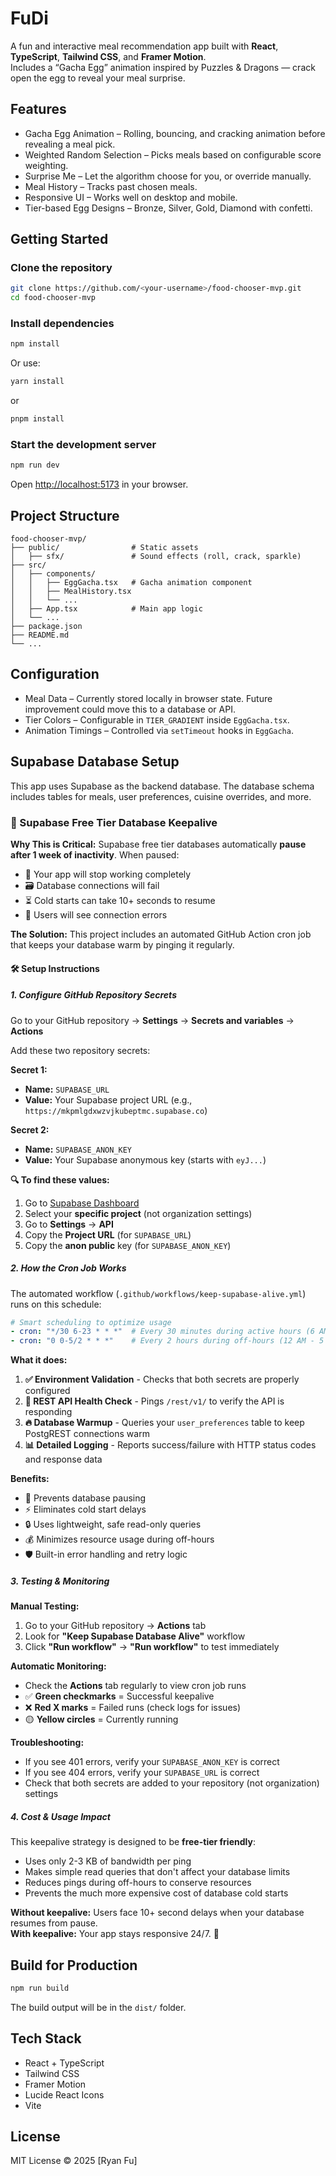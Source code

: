# FuDi

A fun and interactive meal recommendation app built with **React**, **TypeScript**, **Tailwind CSS**, and **Framer Motion**.  
Includes a “Gacha Egg” animation inspired by Puzzles & Dragons — crack open the egg to reveal your meal surprise.

## Features

- Gacha Egg Animation – Rolling, bouncing, and cracking animation before revealing a meal pick.
- Weighted Random Selection – Picks meals based on configurable score weighting.
- Surprise Me – Let the algorithm choose for you, or override manually.
- Meal History – Tracks past chosen meals.
- Responsive UI – Works well on desktop and mobile.
- Tier-based Egg Designs – Bronze, Silver, Gold, Diamond with confetti.

## Getting Started

### Clone the repository
```bash
git clone https://github.com/<your-username>/food-chooser-mvp.git
cd food-chooser-mvp
```

### Install dependencies
```bash
npm install
```
Or use:
```bash
yarn install
```
or
```bash
pnpm install
```

### Start the development server
```bash
npm run dev
```
Open [http://localhost:5173](http://localhost:5173) in your browser.

## Project Structure

```
food-chooser-mvp/
├── public/                # Static assets
│   ├── sfx/               # Sound effects (roll, crack, sparkle)
├── src/
│   ├── components/
│   │   ├── EggGacha.tsx   # Gacha animation component
│   │   ├── MealHistory.tsx
│   │   └── ...
│   ├── App.tsx            # Main app logic
│   └── ...
├── package.json
├── README.md
└── ...
```

## Configuration

- Meal Data – Currently stored locally in browser state. Future improvement could move this to a database or API.
- Tier Colors – Configurable in `TIER_GRADIENT` inside `EggGacha.tsx`.
- Animation Timings – Controlled via `setTimeout` hooks in `EggGacha`.

## Supabase Database Setup

This app uses Supabase as the backend database. The database schema includes tables for meals, user preferences, cuisine overrides, and more.

### 🚨 Supabase Free Tier Database Keepalive

**Why This is Critical:** Supabase free tier databases automatically **pause after 1 week of inactivity**. When paused:
- 🛑 Your app will stop working completely
- 🗃️ Database connections will fail  
- ⏳ Cold starts can take 10+ seconds to resume
- 📱 Users will see connection errors

**The Solution:** This project includes an automated GitHub Action cron job that keeps your database warm by pinging it regularly.

#### 🛠️ Setup Instructions

##### 1. Configure GitHub Repository Secrets

Go to your GitHub repository → **Settings** → **Secrets and variables** → **Actions**

Add these two repository secrets:

**Secret 1:**
- **Name:** `SUPABASE_URL`
- **Value:** Your Supabase project URL (e.g., `https://mkpmlgdxwzvjkubeptmc.supabase.co`)

**Secret 2:**
- **Name:** `SUPABASE_ANON_KEY`  
- **Value:** Your Supabase anonymous key (starts with `eyJ...`)

**🔍 To find these values:**
1. Go to [Supabase Dashboard](https://supabase.com/dashboard)
2. Select your **specific project** (not organization settings)
3. Go to **Settings** → **API**
4. Copy the **Project URL** (for `SUPABASE_URL`)
5. Copy the **anon public** key (for `SUPABASE_ANON_KEY`)

##### 2. How the Cron Job Works

The automated workflow (`.github/workflows/keep-supabase-alive.yml`) runs on this schedule:

```yaml
# Smart scheduling to optimize usage
- cron: "*/30 6-23 * * *"  # Every 30 minutes during active hours (6 AM - 11 PM UTC)
- cron: "0 0-5/2 * * *"    # Every 2 hours during off-hours (12 AM - 5 AM UTC)
```

**What it does:**
1. **✅ Environment Validation** - Checks that both secrets are properly configured
2. **🏥 REST API Health Check** - Pings `/rest/v1/` to verify the API is responding  
3. **🔥 Database Warmup** - Queries your `user_preferences` table to keep PostgREST connections warm
4. **📊 Detailed Logging** - Reports success/failure with HTTP status codes and response data

**Benefits:**
- 🚀 Prevents database pausing
- ⚡ Eliminates cold start delays
- 🔒 Uses lightweight, safe read-only queries
- 💰 Minimizes resource usage during off-hours
- 🛡️ Built-in error handling and retry logic

##### 3. Testing & Monitoring

**Manual Testing:**
1. Go to your GitHub repository → **Actions** tab
2. Look for **"Keep Supabase Database Alive"** workflow
3. Click **"Run workflow"** → **"Run workflow"** to test immediately

**Automatic Monitoring:**
- Check the **Actions** tab regularly to view cron job runs
- ✅ **Green checkmarks** = Successful keepalive
- ❌ **Red X marks** = Failed runs (check logs for issues)  
- 🟡 **Yellow circles** = Currently running

**Troubleshooting:**
- If you see 401 errors, verify your `SUPABASE_ANON_KEY` is correct
- If you see 404 errors, verify your `SUPABASE_URL` is correct
- Check that both secrets are added to your repository (not organization) settings

##### 4. Cost & Usage Impact

This keepalive strategy is designed to be **free-tier friendly**:
- Uses only 2-3 KB of bandwidth per ping
- Makes simple read queries that don't affect your database limits  
- Reduces pings during off-hours to conserve resources
- Prevents the much more expensive cost of database cold starts

**Without keepalive:** Users face 10+ second delays when your database resumes from pause.  
**With keepalive:** Your app stays responsive 24/7. 🎯

## Build for Production
```bash
npm run build
```
The build output will be in the `dist/` folder.

## Tech Stack

- React + TypeScript
- Tailwind CSS
- Framer Motion
- Lucide React Icons
- Vite

## License

MIT License © 2025 [Ryan Fu]
